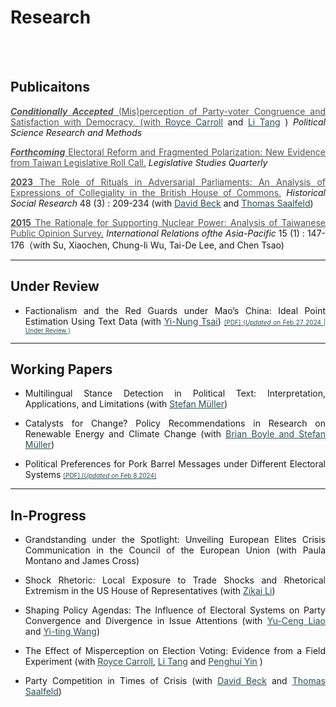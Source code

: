 # Research



<br/><br/>



<div style="text-align: justify">


</div>

<div style="text-align: left">

## Publicaitons

<div style="text-align: justify">


<a href="https://www.dropbox.com/scl/fi/wjnh5n1izo11rad83efhj/Congruence_revised.pdf?rlkey=488uoawicgqtcshl5ea7h665h&dl=0" style="color: #515151;"> ___Conditionally Accepted___ (Mis)perception of Party-voter Congruence and Satisfaction with Democracy. (with <u><a href="" style="color: #2F4F4F;">Royce Carroll</a></u> and <u><a href="https://sites.google.com/view/litang2020" style="color: #2F4F4F;">Li Tang</a></u> <span style="color: grey;"></span> )</a> _Political Science Research and Methods_ 


<a href="https://www.dropbox.com/scl/fi/9gpz65ks0v4ytrmw43ezd/Electoral_Reform_and_Fragmented_Polarisation.pdf?rlkey=d8uv4z2akhj086nbhjyz9kivg&dl=0" style="color: #515151;"> ___Forthcoming___ Electoral Reform and Fragmented Polarization: New Evidence from Taiwan Legislative Roll Call.</a> _Legislative Studies Quarterly_ 

<a href="https://www.jstor.org/stable/27221360" style="color: #515151;"> __2023__ The Role of Rituals in Adversarial Parliaments: An Analysis of Expressions of Collegiality in the British House of Commons.</a> _Historical Social Research_ 48 (3) : 209-234 (with <u><a href="https://www.uni-bamberg.de/comparpol/lehrstuhlteam/david-beck/" style="color: #2F4F4F;">David Beck</a></u>  and <u><a href="https://www.uni-bamberg.de/vp-forschung/" style="color: #2F4F4F;">Thomas Saalfeld</a></u>)

<a href="https://academic.oup.com/irap/article-abstract/15/1/147/2937074?redirectedFrom=fulltext" style="color: #515151;">__2015__ The Rationale for Supporting Nuclear Power: Analysis of Taiwanese Public Opinion Survey.</a> _International Relations ofthe Asia-Pacific_ 15 (1) : 147-176（with Su, Xiaochen, Chung-li Wu, Tai-De Lee, and Chen Tsao)

</div>

---


## Under Review

<div style="text-align: justify">

- Factionalism and the Red Guards under Mao’s China: Ideal Point Estimation Using Text Data (with <u><a href="https://www.ipsas.sinica.edu.tw/wp-content/uploads/2023/03/蔡儀儂CV_202303-1-1.pdf" style="color: #2F4F4F;"> Yi-Nung Tsai</a></u>) <font size="1.2"> <a href="https://www.dropbox.com/scl/fi/z58hhamx2znvxqn95hon6/Factionalism_and_the_Red_Guards_under_Mao_s_China.pdf?rlkey=qpzyygg2adb7f4u3yebrsbplw&dl=0" style="color: #2F4F4F;" target="_blank"> [PDF] (_Updated_ on Feb 27 2024 | Under Review )</a></font>


</div>


---


## Working Papers

<div style="text-align: justify">

- Multilingual Stance Detection in  Political Text: Interpretation, Applications, and Limitations (with <u><a href="https://muellerstefan.net" style="color: #2F4F4F;">Stefan Müller</a></u>) 

- Catalysts for Change?  Policy Recommendations in Research on Renewable Energy and Climate Change (with <u><a href="https://brianpaulboyle.com" style="color: #2F4F4F;">Brian Boyle</u> and 
<u><a href="https://muellerstefan.net" style="color: #2F4F4F;">Stefan Müller</a></u>)

  
- Political Preferences for Pork Barrel Messages under Different Electoral Systems <a href="
" target="_blank"  style="color: blue;"> </a>   <font size="1.2"> <a href="https://www.dropbox.com/scl/fi/n7sgl3pqbk62yv0nz2oqg/Political_Preferences_for_Pork_Barrel_Messages_2024.pdf?rlkey=lynp2k9l3ac2of4ubip0kwyew&dl=0" style="color: #2F4F4F;" target="_blank"> [PDF] (_Updated_ on Feb 8 2024) </a></font>


</div>

---


## In-Progress 

<div style="text-align: justify">

- Grandstanding under the Spotlight: Unveiling European Elites Crisis Communication in the Council of the European Union (with Paula Montano and James Cross)

- Shock Rhetoric: Local Exposure to Trade Shocks and Rhetorical Extremism in the US House of Representatives (with <a href="https://www.zikai.li" style="color: #2F4F4F;"><u>Zikai Li</u></a>)

- Shaping Policy Agendas: The Influence of Electoral Systems on Party Convergence and Divergence in Issue Attentions (with <u><a href="https://sites.google.com/view/calvin-yuceng-liao/home" style="color: #2F4F4F;">Yu-Ceng Liao</a></u> and <u><a href="https://yitingw.com" style="color: #2F4F4F;">Yi-ting Wang</a></u>)

- The Effect of Misperception on Election Voting: Evidence from a Field Experiment (with <u><a href="" style="color: #2F4F4F;">Royce Carroll</a></u>, <u><a href="https://sites.google.com/view/litang2020" style="color: #2F4F4F;">Li Tang</a></u> and <span style="color: grey;"></span><u><a href="https://sites.google.com/site/yinpenghui2008/home" style="color: #2F4F4F;">Penghui Yin</a></u> <span style="color: grey;"></span>)


<!-- <font size="2"><u><a href="" style="color: #2F4F4F;">_If you are interested in the project that has been submitted and is currently under review, please feel free to contact me to obtain the latest version._</a></u></font>  -->



<!-- - Crisis Management and Country Image: Aspect-based Sentiment Measurement with Few-Shot Learning Technique  (with <a href="https://www.polisci.pitt.edu/people/shuli-zhang" style="color: #2F4F4F;"><u>Shuli Zhang</u></a>) -->


- Party Competition in Times of Crisis (with <u><a href="https://www.uni-bamberg.de/comparpol/lehrstuhlteam/david-beck/" style="color: #2F4F4F;">David Beck</a></u>  and <u><a href="https://www.uni-bamberg.de/vp-forschung/" style="color: #2F4F4F;">Thomas Saalfeld</a></u>)




<!-- - Securitization in Words: Text Analysis of Taiwan’s COVID-19 Press Conferences ( <u><a href="https://icaps.nsysu.edu.tw/p/412-1131-1687.php?Lang=en" style="color: #2F4F4F;">Chia-Chien Chang</a></u>, <u><a href="https://weitingyen.com" style="color: #2F4F4F;">Wei-Ting Yen</a></u> and <u><a href="https://udayton.edu/directory/artssciences/politicalscience/liu-li-yin.php" style="color: #2F4F4F;">Li-Yin Liu</a></u> ) -->



 <!-- [&nbsp; <a href="" target="_blank"  
style="color: blue;">paper</a>  &nbsp;| <a href="https://raw.githack.com/davidycliao/erpc/master/slides/slides.html#1" target="_blank"  
style="color: blue;">slides</a> &nbsp;]  -->

<!-- - Estimating Politically Expressive Preference with Context-Aware Named Entities (with Thomas  <u><a href="https://www.uni-bamberg.de/comparpol/lehrstuhlteam/david-beck/" style="color: #2F4F4F;">David Beck</a></u>  and <u><a href="https://www.uni-bamberg.de/vp-forschung/" style="color: #2F4F4F;">Thomas Saalfeld</a></u> ) -->

<!-- - Unraveling Pork Barrel Dynamics through Explainable Machine Learning Methods: A Case Study of CAGW Congressional Pig Book (with Sunil Green, Purdue University) -->

</div>



<!-- ----

### PhD Thesis: 

</div>


<a href="
https://raw.githack.com/davidycliao/phd-thesis/main/Yen_Chieh_Liao_PhD_Dissertation_Jan_2023.pdf" style="color: #515151;">Electoral Reform, Distributive Politics, and Parties in the Taiwanese Congress </a>  <font size="1.5"><u><a href="https://top.stpi.narl.org.tw/project/topi/index" style="color: #2F4F4F;">_(awarded 2021 Taiwan Ministry of Science and Technology Overseas Pioneers Grant 科技部台灣海外人才培育計畫, USD$32,000)_</a></u></font>  -->


<!-- **Fractured Elites during China's Cultural Revolution: A Measurement Using Machine Learning** [[`abstract`](https://davidycliao.github.io/2023/01/fracturedelite/)] -->


<!-- **State-led Nationalism: Measuring China’s Online Nationalists on Weibo** (with [<span style="color:#778899"> Dechun Zhang, Leiden University</span>](https://www.universiteitleiden.nl/en/staffmembers/dechun-zhang#tab-1)) -->





<!-- **官僚團體如何「重寫」意識形態陳述：以《人民日報》習近平思想的評論為例** (與蔡儀儂) [[`abstract`](https://davidycliao.github.io/2023/01/ccp/)] -->




</html>


<br/><br/>

<!-- 
<div style="text-align: center">

## Prior Research Before PhD:

</div> 



<div style="text-align: justify">

**2016 亦敵亦友:臺灣民眾 對中國印象的評價《社會科學論叢》23(1):63-105** （與吳重禮、楊和縉）


本文援引研究種族議題（或族群政治）兩個相互競逐的理論—「接觸理論」（contact theory）和「團體威脅論」（group threat theory）—作為研究架構，套用於臺灣和中國民眾的接觸經驗，檢證在兩岸人民交流互動益形密切之際，臺灣民眾對於中國的整體印象，是否會因為接觸頻繁而增進瞭解，提升好感？或者，因為接觸和溝通機會的增加，反而影響臺灣民眾對於中國印象產生負面觀感？作者擷取「2012年總統大選後國內民意對兩岸關係與大陸政策之觀點及變化」電話訪問資料，採取「因素分析」（factor analysis）將民眾對於中國大陸的好惡程度印象區分為「既定印象」、「政治印象」，以及「經濟印象」三個面向，並以「迴歸模型」（regression models）和「有序勝算對數模型」（ordered logit model）進行檢驗。本研究貢獻在於，透過實證結果顯示，在「既定印象」和「政治印象」方面，猶如研究預期，泛綠陣營支持者和本省籍選民對於中國抱持較為負面的觀感，其餘不同社會人口特徵的選民並無顯著差異；值得強調的是，在「經濟印象」方面，泛綠陣營支持者和獨立選民對於中國印象並沒有顯著差異。在結論中，本文摘述實證分析要點，並提出中國印象的研究意涵。

**Keywords**：*中國印象*、*接觸理論*、*團體威脅論*、*統獨議題*, *政黨認同*

**Documents**: [`paper`](https://www.airitilibrary.com/Publication/alDetailedMesh?DocID=19956584-201610-201611230014-201611230014-61-95) 

</div>


---

<div style="text-align: justify">

**2016 原民會主委的補助款？檢視「基本設施維護費」在原住民55個鄉、鎮、市、區分配的實證分析《台灣原住民族研究學報》 4(2):23-63**

誰從政治場域中獲得比較多的政策利益？或在政策過程中，能明確主導利益分配？是分配政治研究中時常被提出來討論的研究議題。有鑑於此，本文以分配政治的實證研究為理論基礎，分析專責原住民族公共事務的中央行政機關－「行政院原住民族委員會」－補助全國55 個平地與山地原住民鄉、區、鎮、市的「基本設施維持費」，檢視由原住民委員會補助偏鄉經濟發展的政策方案是否會受到政治、族群（平地或山地身分別）、或族別因素所影響？綜合實證分析結果，在控制若干影響因素後，總統選舉得票表現較為脆弱的鄉、鎮、市、區，所獲得補助金額比例明顯高於其他原住民地區。換言之，基本設施維持經費對於中央行政部門來說，不僅是一種調節地方財政發展的政策工具，同時能幫助總統攏絡對手陣營支持者、擴大選票支持的手段。在後續的結論中，本文摘述實證分析要點，並提出影響政策利益分配的研究意涵。


**Keywords**：*分配政治與政策*、*原住民族*、*團體威脅族群政治論*、*基本設備維持費*, *行政院原住民族委員會*

**Documents**: [`paper`](https://www.airitilibrary.com/Publication/alDetailedMesh?DocID=P20161117001-201612-201702140019-201702140019-23-63&PublishTypeID=P001) 


</div>

---

<div style="text-align: justify">

**2015 The Rationale for Supporting Nuclear Power: Analysis of Taiwanese Public Opinion Survey _International Relations ofthe Asia-Pacific_ 15 (1): 147-176**（Su, Xiaochen, Chung-li Wu, Yen-chieh Liao, Tai-De Lee, and Chen Tsao)

The future of nuclear energy use has become increasingly contentious across the world. This is especially the case in Taiwan, which simultaneously suffers from the instabilities associated with fossil fuel imports and widespread public doubts about the government's ability to handle a Fukushima-scale disaster, while also being increasingly dependent on nuclear energy. This study employs the 2013 Taiwan Election and Democratization Study (TEDS) survey on the Lungmen Nuclear Power Plant to gauge public opinion on the nuclear issue. The results demonstrate that while the public tends to be pro-nuclear when they are informed about the financial consequences of abandoning nuclear power and reassured about safety concerns, opponents of nuclear power, though numerically fewer, tend to be more vocal. Further research is needed to determine the exact logic of the public's decision making, based on a more precise set of preconditions.

**Documents**: [`paper`](https://academic.oup.com/irap/article-abstract/15/1/147/2937074?redirectedFrom=fulltext) 


</div>

---

<div style="text-align: justify">

**2014 原住民議員與補助款的分配 誰比較多？誰又比較少？為什麼？《台灣原住民族研究學報》 4卷2期: 27-45**

在國內，分配政治研究將進發展了近十年，累積相當多的實證研究的基礎，不過以原住民籍民意代表為觀察對象或針對原鄉補助款分配為議題的研究卻付之闕如。鑑此，本文使用臺東縣政府所公布95年度-100年度「議員建議補（捐）助案件」的補助款資料，以「分配政治研究」過去所關心的數項問題應用在台灣原住民的代議制度，並系統性地比較平地原住民議員與山地原住民議員的分配政治行為。從整體的研究結果來說，政黨、資深程度與委員會召集委員等制度性因素對於原住民議員爭取建議案的影響效果不是相當明顯，但諸多選舉因素仍左右原住民議員爭取超額的補助款，而這也意味著原住民議員的利益分配型態與過去一般分配研究存有顯著地差異性。

**Keywords**：*族群政治*、*原住民研究*、*縣議員建議款*

**Documents**: [`paper`](https://www.airitilibrary.com/Publication/alDetailedMesh?DocID=P20161117001-201406-201611180016-201611180016-27-45&PublishTypeID=P001) 


</div> -->

